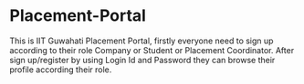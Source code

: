 # Placement-Portal
This is IIT Guwahati Placement Portal, firstly everyone need to sign up according to their role Company or Student or Placement Coordinator. After sign up/register by using Login Id and Password they can browse their profile according their role.
